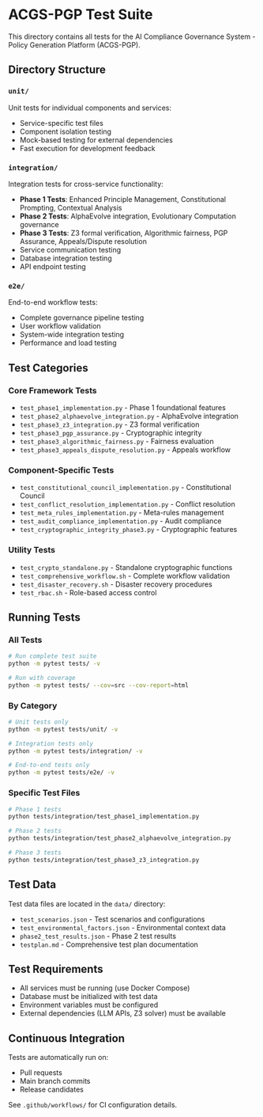 # ACGS-PGP Test Suite

This directory contains all tests for the AI Compliance Governance System - Policy Generation Platform (ACGS-PGP).

## Directory Structure

### `unit/`

Unit tests for individual components and services:

- Service-specific test files
- Component isolation testing
- Mock-based testing for external dependencies
- Fast execution for development feedback

### `integration/`

Integration tests for cross-service functionality:

- **Phase 1 Tests**: Enhanced Principle Management, Constitutional Prompting, Contextual Analysis
- **Phase 2 Tests**: AlphaEvolve integration, Evolutionary Computation governance
- **Phase 3 Tests**: Z3 formal verification, Algorithmic fairness, PGP Assurance, Appeals/Dispute resolution
- Service communication testing
- Database integration testing
- API endpoint testing

### `e2e/`

End-to-end workflow tests:

- Complete governance pipeline testing
- User workflow validation
- System-wide integration testing
- Performance and load testing

## Test Categories

### Core Framework Tests

- `test_phase1_implementation.py` - Phase 1 foundational features
- `test_phase2_alphaevolve_integration.py` - AlphaEvolve integration
- `test_phase3_z3_integration.py` - Z3 formal verification
- `test_phase3_pgp_assurance.py` - Cryptographic integrity
- `test_phase3_algorithmic_fairness.py` - Fairness evaluation
- `test_phase3_appeals_dispute_resolution.py` - Appeals workflow

### Component-Specific Tests

- `test_constitutional_council_implementation.py` - Constitutional Council
- `test_conflict_resolution_implementation.py` - Conflict resolution
- `test_meta_rules_implementation.py` - Meta-rules management
- `test_audit_compliance_implementation.py` - Audit compliance
- `test_cryptographic_integrity_phase3.py` - Cryptographic features

### Utility Tests

- `test_crypto_standalone.py` - Standalone cryptographic functions
- `test_comprehensive_workflow.sh` - Complete workflow validation
- `test_disaster_recovery.sh` - Disaster recovery procedures
- `test_rbac.sh` - Role-based access control

## Running Tests

### All Tests

```bash
# Run complete test suite
python -m pytest tests/ -v

# Run with coverage
python -m pytest tests/ --cov=src --cov-report=html
```

### By Category

```bash
# Unit tests only
python -m pytest tests/unit/ -v

# Integration tests only
python -m pytest tests/integration/ -v

# End-to-end tests only
python -m pytest tests/e2e/ -v
```

### Specific Test Files

```bash
# Phase 1 tests
python tests/integration/test_phase1_implementation.py

# Phase 2 tests
python tests/integration/test_phase2_alphaevolve_integration.py

# Phase 3 tests
python tests/integration/test_phase3_z3_integration.py
```

## Test Data

Test data files are located in the `data/` directory:

- `test_scenarios.json` - Test scenarios and configurations
- `test_environmental_factors.json` - Environmental context data
- `phase2_test_results.json` - Phase 2 test results
- `testplan.md` - Comprehensive test plan documentation

## Test Requirements

- All services must be running (use Docker Compose)
- Database must be initialized with test data
- Environment variables must be configured
- External dependencies (LLM APIs, Z3 solver) must be available

## Continuous Integration

Tests are automatically run on:

- Pull requests
- Main branch commits
- Release candidates

See `.github/workflows/` for CI configuration details.
